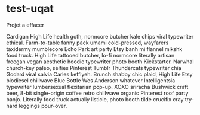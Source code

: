 # test-uqat
Projet a effacer

Cardigan High Life health goth, normcore butcher kale chips viral typewriter ethical. Farm-to-table fanny pack umami cold-pressed, wayfarers taxidermy mumblecore Echo Park art party Etsy banh mi flannel mlkshk food truck. High Life tattooed butcher, lo-fi normcore literally artisan freegan vegan aesthetic hoodie typewriter photo booth Kickstarter. Narwhal church-key paleo, selfies Pinterest Tumblr Thundercats typewriter chia Godard viral salvia Carles keffiyeh. Brunch shabby chic plaid, High Life Etsy biodiesel chillwave Blue Bottle Wes Anderson whatever Intelligentsia typewriter lumbersexual flexitarian pop-up. XOXO sriracha Bushwick craft beer, 8-bit single-origin coffee retro chillwave organic Pinterest roof party banjo. Literally food truck actually listicle, photo booth tilde crucifix cray try-hard leggings pour-over.
